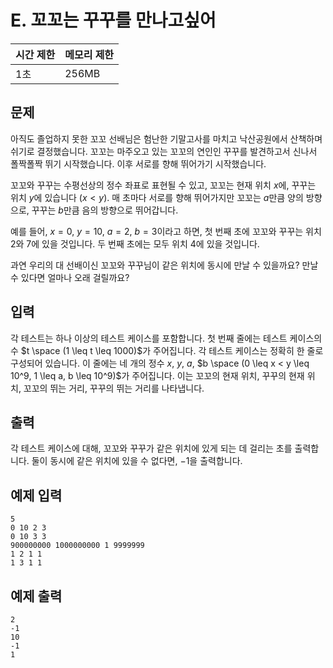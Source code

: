 # E. 꼬꼬는 꾸꾸를 만나고싶어

| 시간 제한 | 메모리 제한 |
| --- | --- |
| 1초 | 256MB |

## 문제

아직도 졸업하지 못한 꼬꼬 선배님은 험난한 기말고사를 마치고 낙산공원에서 산책하며 쉬기로 결정했습니다. 꼬꼬는 마주오고 있는 꼬꼬의 연인인 꾸꾸를 발견하고서 신나서 폴짝폴짝 뛰기 시작했습니다. 이후 서로를 향해 뛰어가기 시작했습니다.

꼬꼬와 꾸꾸는 수평선상의 정수 좌표로 표현될 수 있고, 꼬꼬는 현재 위치 $x$에, 꾸꾸는 위치 $y$에 있습니다 $(x < y)$. 매 초마다 서로를 향해 뛰어가지만 꼬꼬는 $a$만큼 양의 방향으로, 꾸꾸는 $b$만큼 음의 방향으로 뛰어갑니다.

예를 들어, $x=0$, $y=10$, $a=2$, $b=3$이라고 하면, 첫 번째 초에 꼬꼬와 꾸꾸는 위치 2와 7에 있을 것입니다. 두 번째 초에는 모두 위치 4에 있을 것입니다.

과연 우리의 대 선배이신 꼬꼬와 꾸꾸님이 같은 위치에 동시에 만날 수 있을까요? 만날 수 있다면 얼마나 오래 걸릴까요?

## 입력

각 테스트는 하나 이상의 테스트 케이스를 포함합니다. 첫 번째 줄에는 테스트 케이스의 수 $t \space (1 \leq t \leq 1000)$가 주어집니다.
각 테스트 케이스는 정확히 한 줄로 구성되어 있습니다. 이 줄에는 네 개의 정수 $x$, $y$, $a$, $b \space (0 \leq x < y \leq 10^9, 1 \leq a, b  \leq 10^9)$가 주어집니다. 이는 꼬꼬의 현재 위치, 꾸꾸의 현재 위치, 꼬꼬의 뛰는 거리, 꾸꾸의 뛰는 거리를 나타냅니다.

## 출력

각 테스트 케이스에 대해, 꼬꼬와 꾸꾸가 같은 위치에 있게 되는 데 걸리는 초를 출력합니다.
둘이 동시에 같은 위치에 있을 수 없다면, −1을 출력합니다.

## 예제 입력

```
5
0 10 2 3
0 10 3 3
900000000 1000000000 1 9999999
1 2 1 1
1 3 1 1
```
## 예제 출력

```
2
-1
10
-1
1
```
